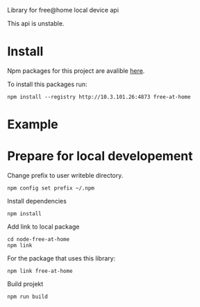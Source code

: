 Library for free@home local device api

This api is unstable.

# Install

Npm packages for this project are avalible [here](http://10.3.101.26:4873/-/web/detail/free-at-home).

To install this packages run:
```
npm install --registry http://10.3.101.26:4873 free-at-home
```

# Example

# Prepare for local developement

Change prefix to user writeble directory.
```
npm config set prefix ~/.npm
```

Install dependencies
```
npm install
```

Add link to local package
```
cd node-free-at-home
npm link
```

For the package that uses this library:
```
npm link free-at-home
```

Build projekt
```
npm run build
```